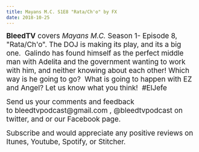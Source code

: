 ```yaml
---
title: Mayans M.C. S1E8 "Rata/Ch'o" by FX
date: 2018-10-25
---
```


<p><span style="font-size:14pt;"><strong>BleedTV</strong> covers <em>Mayans M.C.</em> Season 1- Episode 8, "Rata/Ch'o". The DOJ is making its play, and its a big one.  Galindo has found himself as the perfect middle man with Adelita and the government wanting to work with him, and neither knowing about each other! Which way is he going to go?  What is going to happen with EZ and Angel? Let us know what you think!  #ElJefe</span></p>
<p><span style="font-size:14pt;">Send us your comments and feedback to bleedtvpodcast@gmail.com , @bleedtvpodcast on twitter, and or our Facebook page. </span></p>
<p><span style="font-size:14pt;">Subscribe and would appreciate any positive reviews on Itunes, Youtube, Spotify, or Stitcher.</span></p>